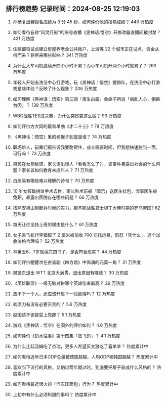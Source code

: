 
## 排行榜趋势 记录时间：2024-08-25 12:19:03
  
  1. 孙杨复出赛报名成绩为 3 分 45 秒，如何评价他的报项成绩？ 440 万热度
    
  2. 如何看待自称“风灵月影”的账号直播《黑神话:悟空》开修改器直播间被封禁？ 421 万热度
    
  3. 住建部将试点建立房屋养老金公共账户，上海等 22 个城市正在试点，资金从何而来？将带来哪些影响？ 341 万热度
    
  4. 为什么大车司机连续开四个小时不累？而小车司机开两个小时就累了？ 263 万热度
    
  5. 年轻人开始去洗浴中心打游戏，玩《黑神话：悟空》要排队，在洗浴中心打游戏是啥体验？反映了什么现象？ 206 万热度
    
  6. 如何理解《黑神话：悟空》第三回「夜生白露」金蝉子所说「祸乱人心，倒果为因」？ 139 万热度
    
  7. WBG战胜TES进决赛，为什么突然变这么猛？ 93 万热度
    
  8. 如何评价方大同的最新单曲《才二十三》? 78 万热度
    
  9. 《黑神话：悟空》里的老猴子到底是谁？ 74 万热度
    
  10. 职场新人，前辈们都告诉我要耐得住，成长需要时间，但我想快速独当一面，可行吗？ 73 万热度
    
  11. 男孩在女厕偷窥，家长语出惊人「看看怎么了?」，该事件暴露出社会的什么问题？家长该如何教育未成年人？ 71 万热度
    
  12. 白居易有哪些难以理解的诗句？ 70 万热度
    
  13. 10 岁女孩扁桃体手术去世，家长称术前被「暗示」送医生红包，涉事医生被免职，暴露出医院存在哪些问题？ 66 万热度
    
  14. 按照安禄山刚起兵时候的实力，能不能战胜君士坦丁大帝时期的罗马帝国? 62 万热度
    
  15. 每天让你坚持上班的理由是什么？ 61 万热度
    
  16. 女子乘飞机行李箱超了 2 厘米被加收 700 元托运费，怒怼「凭什么」，这个加收价格合理吗？ 52 万热度
    
  17. 林黛玉6、7岁就读完四书了，是否符合现实？ 44 万热度
    
  18. 如何评价檀健次在古装剧《四方馆》中饰演的元莫一角？ 31 万热度
    
  19. 樊振东退出 ​​WTT 北京大满贯，退出原因有哪些？ 30 万热度
    
  20. 《英雄联盟》一级无脑对拼哪个英雄伤害最高？ 29 万热度
    
  21. 放不下一个人，还应该开启下一段感情吗？ 12 万热度
    
  22. 剃须刀有没有必要买贵的？ 5.9 万热度
    
  23. 赵国该不该接受上党郡？ 5.1 万热度
    
  24. 游戏《黑神话：悟空》在国外的评价如何？ 4.6 万热度
    
  25. 如何评价《边水往事》第十四集「放飞鸽」？ 4.1 万热度
    
  26. 为什么比起汤姆吃了杰瑞，更多人希望灰太狼吃了喜羊羊？ 热度累计中
    
  27. 如何看待近年日本GDP总量被德国超越，人均GDP被韩国超越？ 热度累计中
    
  28. 喜欢当下流行的风格，又怕过两年就过时，到底要把房子装成什么风格的？ 热度累计中
    
  29. 如何看待最近很火的「汽车压面包」行为？ 热度累计中
    
  30. 上初中有什么必须知道的事吗？ 热度累计中
    